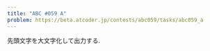 ```yaml
---
title: "ABC #059 A"
problem: https://beta.atcoder.jp/contests/abc059/tasks/abc059_a
---
```

先頭文字を大文字化して出力する.
